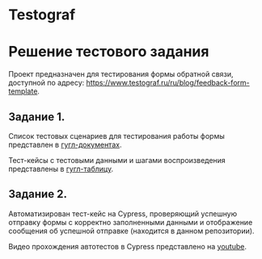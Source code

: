 # Testograf
# Решение тестового задания

Проект предназначен для тестирования формы обратной связи, доступной по адресу: https://www.testograf.ru/ru/blog/feedback-form-template.

## Задание 1.
Список тестовых сценариев для тестирования работы формы представлен в [гугл-документах](https://docs.google.com/document/d/1RjORybPQjWVA8XVBMj_3OStUKPqUghDE/edit?usp=sharing&ouid=100266153369666435540&rtpof=true&sd=true).

Тест-кейсы с тестовыми данными и шагами воспроизведения представлены в [гугл-таблицу](https://docs.google.com/spreadsheets/d/125inyJjyEu5V9wao_HWFIgbaTGwxnnft/edit?usp=sharing&ouid=100266153369666435540&rtpof=true&sd=true).

## Задание 2.
Автоматизирован тест-кейс на Cypress, проверяющий успешную отправку формы с корректно заполненными данными и отображение сообщения об успешной отправке (находится в данном репозитории).

Видео прохождения автотестов в Cypress представлено на [youtube](https://youtu.be/F-Xjl12D8WE).
